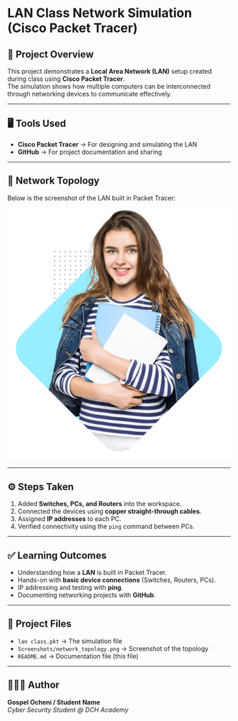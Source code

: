# LAN Class Network Simulation (Cisco Packet Tracer)

## 📌 Project Overview
This project demonstrates a **Local Area Network (LAN)** setup created during class using **Cisco Packet Tracer**.  
The simulation shows how multiple computers can be interconnected through networking devices to communicate effectively.

---

## 🖥️ Tools Used
- **Cisco Packet Tracer** → For designing and simulating the LAN  
- **GitHub** → For project documentation and sharing  

---

## 📡 Network Topology
Below is the screenshot of the LAN built in Packet Tracer:

![Network Topology](https://github.com/Gospellinx/Network-Topology/blob/main/screenshot/me.png)

---

## ⚙️ Steps Taken
1. Added **Switches, PCs, and Routers** into the workspace.  
2. Connected the devices using **copper straight-through cables**.  
3. Assigned **IP addresses** to each PC.  
4. Verified connectivity using the `ping` command between PCs.  

---

## ✅ Learning Outcomes
- Understanding how a **LAN** is built in Packet Tracer.  
- Hands-on with **basic device connections** (Switches, Routers, PCs).  
- IP addressing and testing with **ping**.  
- Documenting networking projects with **GitHub**.  

---

## 📂 Project Files
- `lan class.pkt` → The simulation file  
- `Screenshots/network_topology.png` → Screenshot of the topology  
- `README.md` → Documentation file (this file)  

---

## 👨🏽‍💻 Author
**Gospel Ocheni / Student Name**  
*Cyber Security Student @ DCH Academy*
